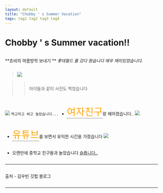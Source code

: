 ```yaml
---
layout: default
title: "Chobby ' s Summer Vacation"
tags: tag1 tag2 tag3 tag4
---
```


# Chobby ' s Summer vacation!!

**쵸비의 여름방학 보내기 **

<style>
    .1 {
        width:100%;
        max-height:100vh;
    }

    .imp {
        color:orange;
        border-bottom:1px dotted black;
        font-weight:2rem;
        font-size:2rem;
        display:inline-block;
    }
    ul {
        display:inline-block;
    }
    p {
        display:inline-block;
    }
</style>

*롯데월드 를 갔다 왔습니다 매우 재미있었습니다.*


><img class='1' src='https://scontent-icn1-1.xx.fbcdn.net/v/t1.0-9/68331913_1990571991042218_8015157161933930496_n.jpg?_nc_cat=102&_nc_oc=AQmMyvH5RlXEBtvySFh6Y4LbAUzCRYWDhfvGbqkkwbMIAf-gkGBWt8_7F_GWCa2V1g8&_nc_ht=scontent-icn1-1.xx&oh=fbc4311e4572d4765e9fdaa6f56494a0&oe=5E15521D'>


>>아이들과 같이 사진도 찍었습니다


<img class='1' src='http://blogfiles.naver.net/MjAxOTAzMDFfNDUg/MDAxNTUxMzY4ODU1OTk3.6DZyh45bu3l_BN7j6IkBEgcPZWGXbPcIond3cFUw19Eg.xQDZOIEIi_O_wSkD4OmDLPCBeKrNGOKO3dHP5H9aFjYg.JPEG.rlaalswl7533/IMG_6468.JPG'>


`먹고자고 싸고 놀았습니다...`

- <div class='imp'>여자친구</div>랑 헤어졌습니다..

<img class='1' src='http://blogfiles.naver.net/20150206_19/haenasoft_1423202225596yvbTS_PNG/youtube_%C0%AF%C6%A9%BA%EA_2.png'>

- <div class='imp'>유튜브</div>를 보면서 유익한 시간을 가졌습니다

<img src='http://blogfiles.naver.net/20150717_238/jgtalk_1437105069833N1u2e_JPEG/gyO7UCSiP.jpg'>

- 오랜만에 중학교 친구들과 놀았습니다

[슬픕니다..](http://naver.com)
***
출처 - 김우빈 깃헙 블로그
***